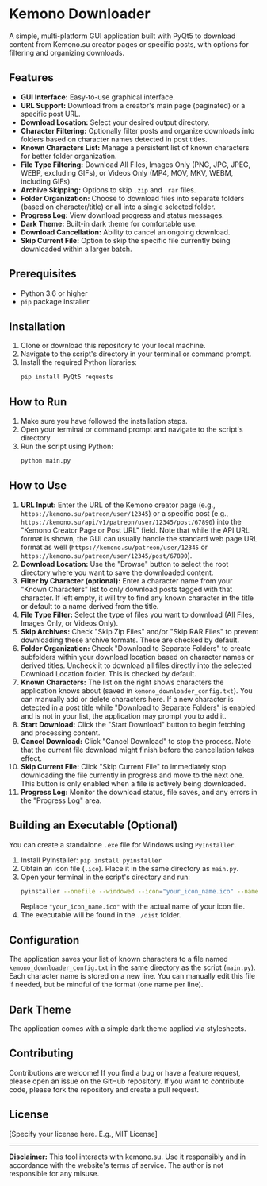 # Kemono Downloader

A simple, multi-platform GUI application built with PyQt5 to download content from Kemono.su creator pages or specific posts, with options for filtering and organizing downloads.

## Features

* **GUI Interface:** Easy-to-use graphical interface.
* **URL Support:** Download from a creator's main page (paginated) or a specific post URL.
* **Download Location:** Select your desired output directory.
* **Character Filtering:** Optionally filter posts and organize downloads into folders based on character names detected in post titles.
* **Known Characters List:** Manage a persistent list of known characters for better folder organization.
* **File Type Filtering:** Download All Files, Images Only (PNG, JPG, JPEG, WEBP, excluding GIFs), or Videos Only (MP4, MOV, MKV, WEBM, including GIFs).
* **Archive Skipping:** Options to skip `.zip` and `.rar` files.
* **Folder Organization:** Choose to download files into separate folders (based on character/title) or all into a single selected folder.
* **Progress Log:** View download progress and status messages.
* **Dark Theme:** Built-in dark theme for comfortable use.
* **Download Cancellation:** Ability to cancel an ongoing download.
* **Skip Current File:** Option to skip the specific file currently being downloaded within a larger batch.

## Prerequisites

* Python 3.6 or higher
* `pip` package installer

## Installation

1.  Clone or download this repository to your local machine.
2.  Navigate to the script's directory in your terminal or command prompt.
3.  Install the required Python libraries:
    ```bash
    pip install PyQt5 requests
    ```

## How to Run

1.  Make sure you have followed the installation steps.
2.  Open your terminal or command prompt and navigate to the script's directory.
3.  Run the script using Python:
    ```bash
    python main.py
    ```

## How to Use

1.  **URL Input:** Enter the URL of the Kemono creator page (e.g., `https://kemono.su/patreon/user/12345`) or a specific post (e.g., `https://kemono.su/api/v1/patreon/user/12345/post/67890`) into the "Kemono Creator Page or Post URL" field. Note that while the API URL format is shown, the GUI can usually handle the standard web page URL format as well (`https://kemono.su/patreon/user/12345` or `https://kemono.su/patreon/user/12345/post/67890`).
2.  **Download Location:** Use the "Browse" button to select the root directory where you want to save the downloaded content.
3.  **Filter by Character (optional):** Enter a character name from your "Known Characters" list to only download posts tagged with that character. If left empty, it will try to find any known character in the title or default to a name derived from the title.
4.  **File Type Filter:** Select the type of files you want to download (All Files, Images Only, or Videos Only).
5.  **Skip Archives:** Check "Skip Zip Files" and/or "Skip RAR Files" to prevent downloading these archive formats. These are checked by default.
6.  **Folder Organization:** Check "Download to Separate Folders" to create subfolders within your download location based on character names or derived titles. Uncheck it to download all files directly into the selected Download Location folder. This is checked by default.
7.  **Known Characters:** The list on the right shows characters the application knows about (saved in `kemono_downloader_config.txt`). You can manually add or delete characters here. If a new character is detected in a post title while "Download to Separate Folders" is enabled and is not in your list, the application may prompt you to add it.
8.  **Start Download:** Click the "Start Download" button to begin fetching and processing content.
9.  **Cancel Download:** Click "Cancel Download" to stop the process. Note that the current file download might finish before the cancellation takes effect.
10. **Skip Current File:** Click "Skip Current File" to immediately stop downloading the file currently in progress and move to the next one. This button is only enabled when a file is actively being downloaded.
11. **Progress Log:** Monitor the download status, file saves, and any errors in the "Progress Log" area.

## Building an Executable (Optional)

You can create a standalone `.exe` file for Windows using `PyInstaller`.

1.  Install PyInstaller: `pip install pyinstaller`
2.  Obtain an icon file (`.ico`). Place it in the same directory as `main.py`.
3.  Open your terminal in the script's directory and run:
    ```bash
    pyinstaller --onefile --windowed --icon="your_icon_name.ico" --name="Kemono Downloader" main.py
    ```
    Replace `"your_icon_name.ico"` with the actual name of your icon file.
4.  The executable will be found in the `./dist` folder.

## Configuration

The application saves your list of known characters to a file named `kemono_downloader_config.txt` in the same directory as the script (`main.py`). Each character name is stored on a new line. You can manually edit this file if needed, but be mindful of the format (one name per line).

## Dark Theme

The application comes with a simple dark theme applied via stylesheets.

## Contributing

Contributions are welcome! If you find a bug or have a feature request, please open an issue on the GitHub repository. If you want to contribute code, please fork the repository and create a pull request.

## License

[Specify your license here. E.g., MIT License]

---

**Disclaimer:** This tool interacts with kemono.su. Use it responsibly and in accordance with the website's terms of service. The author is not responsible for any misuse.